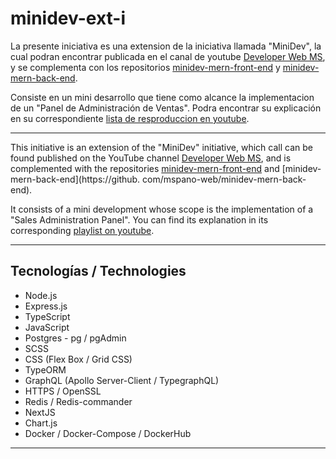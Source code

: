 # minidev-ext-i

La presente iniciativa es una extension de la iniciativa llamada "MiniDev", la cual podran encontrar publicada en el canal de youtube [Developer Web MS](https://www.youtube.com/playlist?list=PLWnRJL1SdIiogd05dz8OLTEmFQNLMSfm2), y se complementa con los repositorios [minidev-mern-front-end](https://github.com/mspano-web/minidev-mern-front-end) y [minidev-mern-back-end](https://github.com/mspano-web/minidev-mern-back-end).

Consiste en un mini desarrollo que tiene como alcance la implementacion de un "Panel de Administración de Ventas". Podra encontrar su explicación  en su correspondiente [lista de resproduccion en youtube](https://www.youtube.com/playlist?list=PLWnRJL1SdIirgRiEgEV0aHNpencFQqppu).

___

This initiative is an extension of the "MiniDev" initiative, which call can be found published on the YouTube channel [Developer Web MS](https://www.youtube.com/playlist?list=PLWnRJL1SdIiogd05dz8OLTEmFQNLMSfm2), and is complemented with the repositories [minidev-mern-front-end](https://github.com/mspano-web/minidev-mern-front-end) and [minidev-mern-back-end](https://github. com/mspano-web/minidev-mern-back-end).

It consists of a mini development whose scope is the implementation of a "Sales Administration Panel". You can find its explanation in its corresponding [playlist on youtube](https://www.youtube.com/playlist?list=PLWnRJL1SdIirgRiEgEV0aHNpencFQqppu).
___

## Tecnologías / Technologies

* Node.js
* Express.js
* TypeScript
* JavaScript
* Postgres - pg / pgAdmin
* SCSS 
* CSS (Flex Box / Grid CSS)
* TypeORM
* GraphQL (Apollo Server-Client / TypegraphQL)
* HTTPS / OpenSSL
* Redis / Redis-commander
* NextJS
* Chart.js
* Docker / Docker-Compose / DockerHub
___


